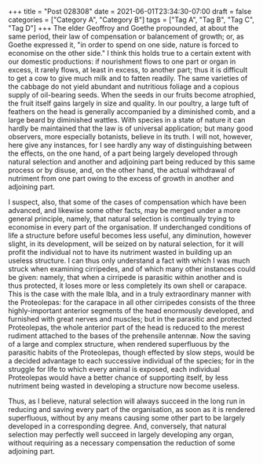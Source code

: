 +++
title = "Post 028308"
date = 2021-06-01T23:34:30-07:00
draft = false
categories = ["Category A", "Category B"]
tags = ["Tag A", "Tag B", "Tag C", "Tag D"]
+++
The elder Geoffroy and Goethe propounded, at about the same period, their law of compensation or balancement of growth; or, as Goethe expressed it, "in order to spend on one side, nature is forced to economise on the other side." I think this holds true to a certain extent with our domestic productions: if nourishment flows to one part or organ in excess, it rarely flows, at least in excess, to another part; thus it is difficult to get a cow to give much milk and to fatten readily. The same varieties of the cabbage do not yield abundant and nutritious foliage and a copious supply of oil-bearing seeds. When the seeds in our fruits become atrophied, the fruit itself gains largely in size and quality. In our poultry, a large tuft of feathers on the head is generally accompanied by a diminished comb, and a large beard by diminished wattles. With species in a state of nature it can hardly be maintained that the law is of universal application; but many good observers, more especially botanists, believe in its truth. I will not, however, here give any instances, for I see hardly any way of distinguishing between the effects, on the one hand, of a part being largely developed through natural selection and another and adjoining part being reduced by this same process or by disuse, and, on the other hand, the actual withdrawal of nutriment from one part owing to the excess of growth in another and adjoining part.

I suspect, also, that some of the cases of compensation which have been advanced, and likewise some other facts, may be merged under a more general principle, namely, that natural selection is continually trying to economise in every part of the organisation. If underchanged conditions of life a structure before useful becomes less useful, any diminution, however slight, in its development, will be seized on by natural selection, for it will profit the individual not to have its nutriment wasted in building up an useless structure. I can thus only understand a fact with which I was much struck when examining cirripedes, and of which many other instances could be given: namely, that when a cirripede is parasitic within another and is thus protected, it loses more or less completely its own shell or carapace. This is the case with the male Ibla, and in a truly extraordinary manner with the Proteolepas: for the carapace in all other cirripedes consists of the three highly-important anterior segments of the head enormously developed, and furnished with great nerves and muscles; but in the parasitic and protected Proteolepas, the whole anterior part of the head is reduced to the merest rudiment attached to the bases of the prehensile antennæ. Now the saving of a large and complex structure, when rendered superfluous by the parasitic habits of the Proteolepas, though effected by slow steps, would be a decided advantage to each successive individual of the species; for in the struggle for life to which every animal is exposed, each individual Proteolepas would have a better chance of supporting itself, by less nutriment being wasted in developing a structure now become useless.

Thus, as I believe, natural selection will always succeed in the long run in reducing and saving every part of the organisation, as soon as it is rendered superfluous, without by any means causing some other part to be largely developed in a corresponding degree. And, conversely, that natural selection may perfectly well succeed in largely developing any organ, without requiring as a necessary compensation the reduction of some adjoining part.
